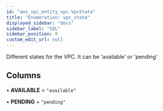 ```yaml
---
id: "aws_vpc_entity_vpc.VpcState"
title: "Enumeration: vpc_state"
displayed_sidebar: "docs"
sidebar_label: "SQL"
sidebar_position: 0
custom_edit_url: null
---
```


Different states for the VPC. It can be 'available' or 'pending'

## Columns

• **AVAILABLE** = ``"available"``

• **PENDING** = ``"pending"``
